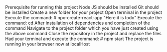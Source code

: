 Prerequisite for running this project
Node JS should be installed
Git should be installed
Create a new folder for your project
Open terminal in the project
Execute the command: # npx-create-react-app <project-name>  "Here it is todo"
Execute the command: cd <project-name>
After installation of dependencies and completion of the command
Navigate to the project folder which you have just created using the above command
Close the repository in the project and replace the files
Had your terminal and execute the command: # npm start
The project is running in your browser now at localHost
